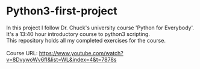 # Python3-first-project
In this project I follow Dr. Chuck's university course 'Python for Everybody'.</br>
It's a 13:40 hour introductory course to python3 scripting.</br>
This repository holds all my completed exercises for the course.</br>
</br>
Course URL: https://www.youtube.com/watch?v=8DvywoWv6fI&list=WL&index=4&t=7878s
